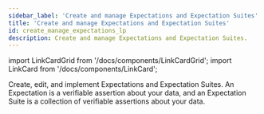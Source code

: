 ```yaml
---
sidebar_label: 'Create and manage Expectations and Expectation Suites'
title: 'Create and manage Expectations and Expectation Suites'
id: create_manage_expectations_lp
description: Create and manage Expectations and Expectation Suites.
---
```


import LinkCardGrid from '/docs/components/LinkCardGrid';
import LinkCard from '/docs/components/LinkCard';

<p class="DocItem__header-description">Create, edit, and implement Expectations and Expectation Suites. An Expectation is a verifiable assertion about your data, and an  Expectation Suite is a collection of verifiable assertions about your data.</p>

<LinkCardGrid>
  <LinkCard topIcon label="Create and edit Expectations based on domain knowledge" description="Create an Expectation Suite without a sample Batch" href="/docs/guides/expectations/how_to_create_and_edit_expectations_based_on_domain_knowledge_without_inspecting_data_directly" icon="/img/expectation_icon.svg" />
  <LinkCard topIcon label="Create Expectations interactively with Python" description="Create and manage Expectations and Expectation Suites" href="/docs/guides/expectations/how_to_create_and_edit_expectations_with_instant_feedback_from_a_sample_batch_of_data" icon="/img/python_icon.svg" />
  <LinkCard topIcon label="Edit an Expectation Suite" description="Create Expectations and interactively edit the resulting Expectation Suite" href="/docs/guides/expectations/how_to_edit_an_existing_expectationsuite" icon="/img/edit_icon.svg" />
  <LinkCard topIcon label="Use auto-initializing Expectations" description="Use auto-initializing Expectations to automate parameter estimation" href="/docs/guides/expectations/how_to_use_auto_initializing_expectations" icon="/img/auto_initializing_icon.svg" />
  <LinkCard topIcon label="Create Expectations that span multiple Batches" description="Create Expectations that span multiple Batches of data using Evaluation Parameters" href="/docs/guides/expectations/advanced/how_to_create_expectations_that_span_multiple_batches_using_evaluation_parameters" icon="/img/multiple_batch_icon.svg" />
  <LinkCard topIcon label="Dynamically load evaluation parameters" description="Create an Expectation that loads part of its Expectation configuration from a database at runtime" href="/docs/guides/expectations/advanced/how_to_dynamically_load_evaluation_parameters_from_a_database" icon="/img/load_icon.svg" />
  <LinkCard topIcon label="Compare two tables with the Onboarding Data Assistant" description="Use the Onboarding Data Assistant to create an Expectation Suite that determines if two tables are identical" href="/docs/guides/expectations/advanced/how_to_compare_two_tables_with_the_onboarding_data_assistant" icon="/img/assistant_icon.svg" />
</LinkCardGrid>